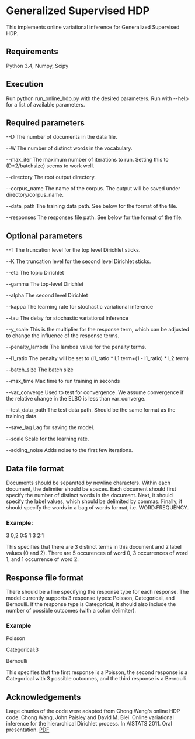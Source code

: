 # Generalized Supervised HDP
This implements online variational inference for Generalized Supervised HDP.

## Requirements
Python 3.4, Numpy, Scipy

## Execution
Run python run_online_hdp.py with the desired parameters. Run with --help for a list of available parameters.

## Required parameters
--D The number of documents in the data file. 

--W The number of distinct words in the vocabulary.

--max_iter The maximum number of iterations to run. Setting this to
(D*2/batchsize) seems to work well.

--directory The root output directory.

--corpus_name  The name of the corpus. The output will be saved under
directory/corpus_name.

--data_path The training data path. See below for the format of the
file.

--responses The responses file path. See below for the format of the file.

## Optional parameters
--T The truncation level for the top level Dirichlet sticks.

--K The truncation level for the second level Dirichlet sticks.

--eta The topic Dirichlet

--gamma The top-level Dirichlet

--alpha The second level Dirichlet

--kappa The learning rate for stochastic variational inference

--tau The delay for stochastic variational inference

--y_scale This is the multiplier for the response term, which can be
adjusted to change the influence of the response terms.

--penalty_lambda The lambda value for the penalty terms.

--l1_ratio The penalty will be set to (l1_ratio * L1 term+(1 - l1_ratio) * L2 term)

--batch_size The batch size

--max_time Max time to run training in seconds

--var_converge Used to test for convergence. We assume convergence if
the relative change in the ELBO is less than var_converge.

--test_data_path The test data path. Should be the same format as the
training data.

--save_lag Lag for saving the model.

--scale Scale for the learning rate.

--adding_noise Adds noise to the first few iterations.

## Data file format
Documents should be separated by newline characters. Within each document, the delimiter should be spaces. Each document should first specify the number of distinct words in the document. Next, it should specify the label values, which should be delimited by commas. Finally, it should specify the words in a bag of words format, i.e. WORD:FREQUENCY.

### Example:
3 0,2 0:5 1:3 2:1

This specifies that there are 3 distinct terms in this document and 2 label values (0 and 2). There are 5 occurences of word 0, 3 occurrences of word 1, and 1 occurrence of word 2.

## Response file format
There should be a line specifying the response type for each response. The model currently supports 3 response types: Poisson, Categorical, and Bernoulli. If the response type is Categorical, it should also include the number of possible outcomes (with a colon delimiter).

### Example
Poisson

Categorical:3

Bernoulli

This specifies that the first response is a Poisson, the second response is a Categorical with 3 possible outcomes, and the third response is a Bernoulli.

## Acknowledgements
Large chunks of the code were adapted from Chong Wang's online HDP code.
Chong Wang, John Paisley and David M. Blei. Online variational inference for the hierarchical Dirichlet process. In AISTATS 2011. Oral presentation. [PDF](http://www.cs.princeton.edu/~chongw/papers/WangPaisleyBlei2011.pdf)
